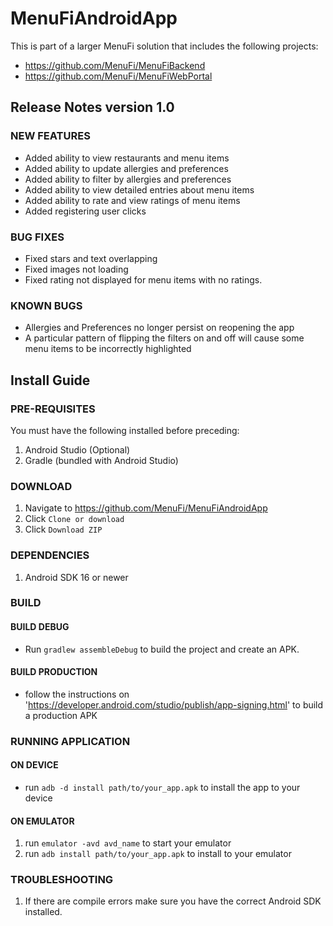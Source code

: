 # MenuFiAndroidApp

This is part of a larger MenuFi solution that includes the following projects:
* https://github.com/MenuFi/MenuFiBackend
* https://github.com/MenuFi/MenuFiWebPortal

## Release Notes version 1.0

### NEW FEATURES

* Added ability to view restaurants and menu items
* Added ability to update allergies and preferences
* Added ability to filter by allergies and preferences
* Added ability to view detailed entries about menu items
* Added ability to rate and view ratings of menu items
* Added registering user clicks

### BUG FIXES

* Fixed stars and text overlapping
* Fixed images not loading
* Fixed rating not displayed for menu items with no ratings.

### KNOWN BUGS

* Allergies and Preferences no longer persist on reopening the app
* A particular pattern of flipping the filters on and off will cause some menu items to be incorrectly highlighted

## Install Guide

### PRE-REQUISITES

You must have the following installed before preceding:
1. Android Studio (Optional)
2. Gradle (bundled with Android Studio)

### DOWNLOAD

1. Navigate to https://github.com/MenuFi/MenuFiAndroidApp
2. Click `Clone or download`
3. Click `Download ZIP`

### DEPENDENCIES

1. Android SDK 16 or newer

### BUILD

#### BUILD DEBUG
* Run `gradlew assembleDebug` to build the project and create an APK.

#### BUILD PRODUCTION
* follow the instructions on 'https://developer.android.com/studio/publish/app-signing.html' to build a production APK

### RUNNING APPLICATION

#### ON DEVICE
* run `adb -d install path/to/your_app.apk` to install the app to your device

#### ON EMULATOR
1. run `emulator -avd avd_name` to start your emulator
2. run `adb install path/to/your_app.apk` to install to your emulator

### TROUBLESHOOTING

1. If there are compile errors make sure you have the correct Android SDK installed.
